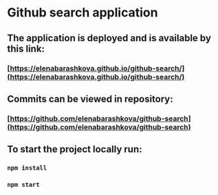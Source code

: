 # Github search application 

## The application is deployed and is available by this link:

### [https://elenabarashkova.github.io/github-search/](https://elenabarashkova.github.io/github-search/)

## Commits can be viewed in repository:

### [https://github.com/elenabarashkova/github-search](https://github.com/elenabarashkova/github-search)

## To start the project locally run:

### `npm install`

### `npm start`


